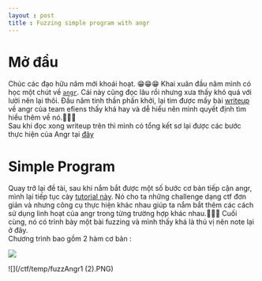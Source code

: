 ```yaml
---
layout : post
title : Fuzzing simple program with angr 
--- 
```


# Mở đầu   
Chúc các đạo hữu năm mới khoái hoạt. 😁😁😁 
Khai xuân đầu năm mình có học một chút về [```angr```](https://docs.angr.io/). Cái này cũng đọc lâu rồi nhưng xưa thấy khó quá với lười nên lại thôi. Đầu năm tinh thần phấn khởi, lại tìm được mấy bài [writeup](https://blog.efiens.com/tag/ctf/) về angr của team efiens thấy khá hay và dễ hiểu nên mình quyết định tìm hiểu thêm về nó.🥳🥳🥳   
Sau khi đọc xong writeup trên thì mình có tổng kết sơ lại được các bước thực hiện của Angr tại [đây](https://www.notion.so/Basic-Setup-998957b22a5a4c05a077a4851b2e1da0)   


# Simple Program   
Quay trở lại đề tài, sau khi nắm bắt được một số bước cơ bản tiếp cận angr, mình lại tiếp tục cày [tutorial này](https://github.com/jakespringer/angr_ctf/tree/master/solutions). Nó cho ta những challenge dạng ctf đơn giản và nhưng công cụ thực hiện khác nhau giúp ta nắm bắt thêm các cách sử dụng linh hoạt của angr trong từng trường hợp khác nhau.🙂🙂🙂 Cuối cùng, nó có trình bày một bài fuzzing và mình thấy khá là thú vị nên note lại ở đây.   
Chương trình bao gồm 2 hàm cơ bản :   

![](/ctf/temp/fuzzAngr1%20%(1).PNG)    

![](/ctf/temp/fuzzAngr1 (2).PNG)

